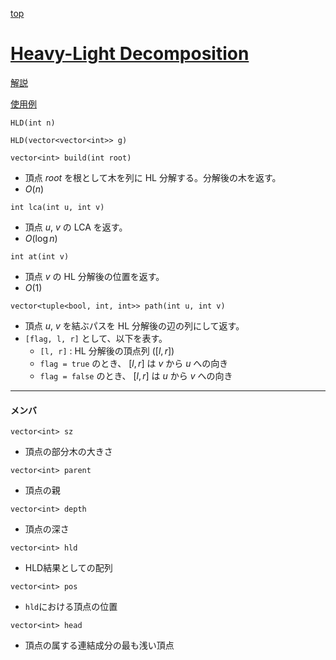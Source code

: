 [top](../../README.md)

# [Heavy-Light Decomposition](./hld.hpp)

[解説](https://hcpc-hokudai.github.io/archive/graph_tree_001.pdf)

[使用例](https://atcoder.jp/contests/abc294/submissions/46419196)

`HLD(int n)`

`HLD(vector<vector<int>> g)`


`vector<int> build(int root)`
- 頂点 $root$ を根として木を列に HL 分解する。分解後の木を返す。
- $O(n)$


`int lca(int u, int v)`
- 頂点 $u$, $v$ の LCA を返す。
- $O(\log{n})$

`int at(int v)`
- 頂点 $v$ の HL 分解後の位置を返す。
- $O(1)$

`vector<tuple<bool, int, int>> path(int u, int v)`
- 頂点 $u$, $v$ を結ぶパスを HL 分解後の辺の列にして返す。
- `[flag, l, r]` として、以下を表す。
	- `[l, r]` : HL 分解後の頂点列 ($[l, r]$)
	- `flag = true` のとき、 $[l, r]$ は $v$ から $u$ への向き
	- `flag = false` のとき、 $[l, r]$ は $u$ から $v$ への向き

---

#### メンバ
`vector<int> sz`
- 頂点の部分木の大きさ

`vector<int> parent`
- 頂点の親

`vector<int> depth`
- 頂点の深さ

`vector<int> hld`
- HLD結果としての配列

`vector<int> pos`
- `hld`における頂点の位置

`vector<int> head`
- 頂点の属する連結成分の最も浅い頂点